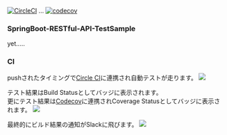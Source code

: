 [![CircleCI](https://circleci.com/gh/kenichi-nagaoka/spring-boot-restful-api-test.svg?style=shield)](https://circleci.com/gh/kenichi-nagaoka/spring-boot-restful-api-test)
...
[![codecov](https://codecov.io/gh/kenichi-nagaoka/spring-boot-restful-api-test/branch/master/graph/badge.svg)](https://codecov.io/gh/kenichi-nagaoka/spring-boot-restful-api-test)

### SpringBoot-RESTful-API-TestSample

yet.....

### CI 

pushされたタイミングで[Circle CI](https://circleci.com/gh/kenichi-nagaoka/spring-boot-restful-api-test)に連携され自動テストが走ります。
<img src="https://github.com/kenichi-nagaoka/spring-boot-restful-api-test/blob/feature-1/2.png">

テスト結果はBuild Statusとしてバッジに表示されます。<br />
更にテスト結果は[Codecov](https://codecov.io/gh/kenichi-nagaoka/spring-boot-restful-api-test)に連携されCoverage Statusとしてバッジに表示されます。
<img src="https://github.com/kenichi-nagaoka/spring-boot-restful-api-test/blob/feature-1/21.png">

最終的にビルド結果の通知がSlackに飛びます。
<img src="https://github.com/kenichi-nagaoka/spring-boot-restful-api-test/blob/feature-1/%E7%84%A1%E9%A1%8C.png">

